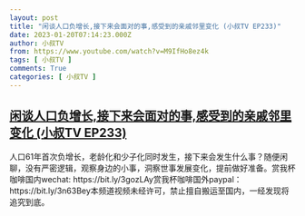 ```yaml
---
layout: post
title: "闲谈人口负增长,接下来会面对的事,感受到的亲戚邻里变化 (小叔TV EP233)"
date: 2023-01-20T07:14:23.000Z
author: 小叔TV
from: https://www.youtube.com/watch?v=M9IfHo8ez4k
tags: [ 小叔TV ]
comments: True
categories: [ 小叔TV ]
---
```

<!--1674198863000-->
[闲谈人口负增长,接下来会面对的事,感受到的亲戚邻里变化 (小叔TV EP233)](https://www.youtube.com/watch?v=M9IfHo8ez4k)
------

<div>
人口61年首次负增长，老龄化和少子化同时发生，接下来会发生什么事？随便闲聊，没有严密逻辑，观察身边的小事，洞察世事发展变化，提前做好准备。赏我杯咖啡国内wechat: https://bit.ly/3gozLAy赏我杯咖啡国外paypal：https://bit.ly/3n63Bey本频道视频未经许可，禁止擅自搬运至国内，一经发现将追究到底。
</div>
